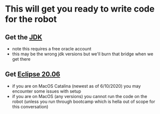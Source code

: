# This will get you ready to write code for the robot

## Get the [JDK](https://www.oracle.com/java/technologies/javase-jdk14-downloads.html)
- note this requires a free oracle account
- this may be the wrong jdk versions but we'll burn that bridge when we get there
## Get [Eclipse 20.06](https://www.eclipse.org/)
- if you are on MacOS Catalina (newest as of 6/10/2020) you may encounter some issues with setup
- if you are on MacOS (any versions) you cannot run the code on the robot (unless you run through bootcamp which is hella out of scope for this conversation)